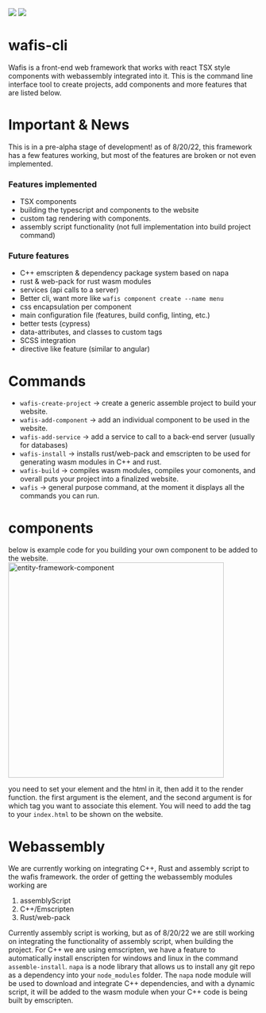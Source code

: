 <img src="https://img.shields.io/npm/v/wafis-cli" />
<img src="https://img.shields.io/github/followers/sovr610?style=social" />

# wafis-cli
Wafis is a front-end web framework that works with react TSX style components with webassembly integrated into it. This is the command line interface tool to create projects, add components and more features that are listed below. 

# Important & News
This is in a pre-alpha stage of development! as of 8/20/22, this framework has a few features working, but most of the features are broken or not even implemented. 
  ### Features implemented
  - TSX components
  - building the typescript and components to the website
  - custom tag rendering with components.
  - assembly script functionality (not full implementation into build project command)
  ### Future features
  - C++ emscripten & dependency package system based on napa
  - rust & web-pack for rust wasm modules
  - services (api calls to a server)
  - Better cli, want more like `wafis component create --name menu`
  - css encapsulation per component
  - main configuration file (features, build config, linting, etc.)
  - better tests (cypress)
  - data-attributes, and classes to custom tags
  - SCSS integration
  - directive like feature (similar to angular)

# Commands
 - `wafis-create-project` -> create a generic assemble project to build your website.
 - `wafis-add-component` -> add an individual component to be used in the website.
 - `wafis-add-service` -> add a service to call to a back-end server (usually for databases)
 - `wafis-install` -> installs rust/web-pack and emscripten to be used for generating wasm modules in C++ and rust.
 - `wafis-build` -> compiles wasm modules, compiles your comonents, and overall puts your project into a finalized website.
 - `wafis` -> general purpose command, at the moment it displays all the commands you can run.
 
 # components
 below is example code for you building your own component to be added to the website.
 <img width="434" alt="entity-framework-component" src="https://user-images.githubusercontent.com/5156960/185767967-dc6e15da-ebe0-483d-9497-a9424df1ef08.png">
 
 you need to set your element and the html in it, then add it to the render function. the first argument is the element, and the second argument is for which tag you  want to associate this element. You will need to add the tag to your `index.html` to be shown on the website.
 
 # Webassembly
 We are currently working on integrating C++, Rust and assembly script to the wafis framework. the order of getting the webassembly modules working are
  1. assemblyScript
  2. C++/Emscripten
  3. Rust/web-pack
  
 Currently assembly script is working, but as of 8/20/22 we are still working on integrating the functionality of assembly script, when building the project.
 For C++ we are using emscripten, we have a feature to automatically install enscripten for windows and linux in the command `assemble-install`. `napa` is a node library 
 that allows us to install any git repo as a dependency into your `node_modules` folder. The `napa` node module will be used to download and integrate C++ dependencies, 
 and with a dynamic script, it will be added to the wasm module when your C++ code is being built by emscripten.
 
